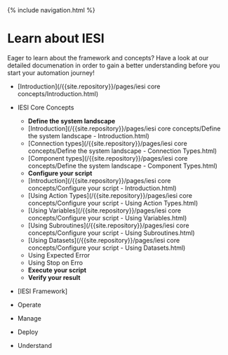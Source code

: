{% include navigation.html %}

# Learn about IESI

Eager to learn about the framework and concepts? Have a look at our detailed documenation in order to gain a better understanding before you start your automation journey!

* [Introduction](/{{site.repository}}/pages/iesi core concepts/Introduction.html)
* IESI Core Concepts
  * **Define the system landscape** <br/>
   * [Introduction](/{{site.repository}}/pages/iesi core concepts/Define the system landscape - Introduction.html)
   * [Connection types](/{{site.repository}}/pages/iesi core concepts/Define the system landscape - Connection Types.html)
   * [Component types](/{{site.repository}}/pages/iesi core concepts/Define the system landscape - Component Types.html)
  * **Configure your script** <br/>
   * [Introduction](/{{site.repository}}/pages/iesi core concepts/Configure your script - Introduction.html)
   * [Using Action Types](/{{site.repository}}/pages/iesi core concepts/Configure your script - Using Action Types.html)
   * [Using Variables](/{{site.repository}}/pages/iesi core concepts/Configure your script - Using Variables.html)
   * [Using Subroutines](/{{site.repository}}/pages/iesi core concepts/Configure your script - Using Subroutines.html)
   * [Using Datasets](/{{site.repository}}/pages/iesi core concepts/Configure your script - Using Datasets.html)
   * Using Expected Error
   * Using Stop on Erro
  * **Execute your script**
  * **Verify your result**
  
 * [IESI Framework]
  * Operate
  * Manage
  * Deploy
  * Understand


